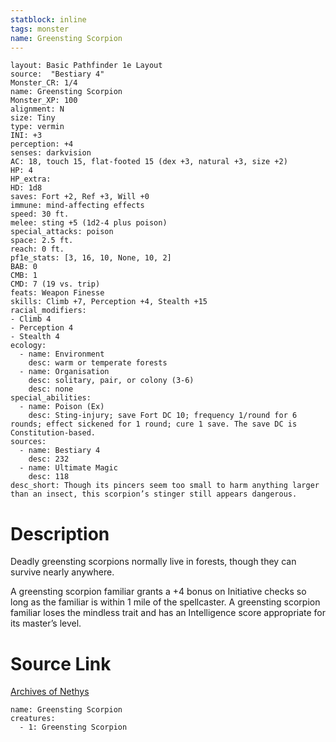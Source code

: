 ```yaml
---
statblock: inline
tags: monster
name: Greensting Scorpion
---
```

```statblock
layout: Basic Pathfinder 1e Layout
source:  "Bestiary 4"
Monster_CR: 1/4
name: Greensting Scorpion
Monster_XP: 100
alignment: N
size: Tiny
type: vermin
INI: +3
perception: +4
senses: darkvision
AC: 18, touch 15, flat-footed 15 (dex +3, natural +3, size +2)
HP: 4
HP_extra: 
HD: 1d8
saves: Fort +2, Ref +3, Will +0
immune: mind-affecting effects
speed: 30 ft.
melee: sting +5 (1d2-4 plus poison)
special_attacks: poison
space: 2.5 ft.
reach: 0 ft.
pf1e_stats: [3, 16, 10, None, 10, 2]
BAB: 0
CMB: 1
CMD: 7 (19 vs. trip)
feats: Weapon Finesse
skills: Climb +7, Perception +4, Stealth +15
racial_modifiers:
- Climb 4
- Perception 4
- Stealth 4
ecology:
  - name: Environment
    desc: warm or temperate forests
  - name: Organisation
    desc: solitary, pair, or colony (3-6)
    desc: none
special_abilities:
  - name: Poison (Ex)
    desc: Sting-injury; save Fort DC 10; frequency 1/round for 6 rounds; effect sickened for 1 round; cure 1 save. The save DC is Constitution-based.
sources:
  - name: Bestiary 4
    desc: 232
  - name: Ultimate Magic
    desc: 118
desc_short: Though its pincers seem too small to harm anything larger than an insect, this scorpion’s stinger still appears dangerous.
```
# Description
Deadly greensting scorpions normally live in forests, though they can survive nearly anywhere.

A greensting scorpion familiar grants a +4 bonus on Initiative checks so long as the familiar is within 1 mile of the spellcaster. A greensting scorpion familiar loses the mindless trait and has an Intelligence score appropriate for its master’s level.
# Source Link
[Archives of Nethys](https://aonprd.com/MonsterDisplay.aspx?ItemName=Greensting%20Scorpion)
```encounter-table
name: Greensting Scorpion
creatures:
  - 1: Greensting Scorpion
```
